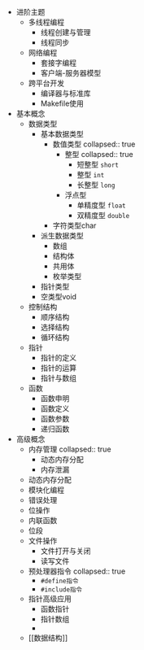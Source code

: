 - 进阶主题
	- 多线程编程
		- 线程创建与管理
		- 线程同步
	- 网络编程
		- 套接字编程
		- 客户端-服务器模型
	- 跨平台开发
		- 编译器与标准库
		- Makefile使用
- 基本概念
	- 数据类型
		- 基本数据类型
			- 数值类型
			  collapsed:: true
				- 整型
				  collapsed:: true
					- 短整型 `short`
					- 整型 `int`
					- 长整型 `long`
				- 浮点型
					- 单精度型 `float`
					- 双精度型 `double`
			- 字符类型char
		- 派生数据类型
			- 数组
			- 结构体
			- 共用体
			- 枚举类型
		- 指针类型
		- 空类型void
	- 控制结构
		- 顺序结构
		- 选择结构
		- 循环结构
	- 指针
		- 指针的定义
		- 指针的运算
		- 指针与数组
	- 函数
		- 函数申明
		- 函数定义
		- 函数参数
		- 递归函数
- 高级概念
	- 内存管理
	  collapsed:: true
		- 动态内存分配
		- 内存泄漏
	- 动态内存分配
	- 模块化编程
	- 错误处理
	- 位操作
	- 内联函数
	- 位段
	- 文件操作
		- 文件打开与关闭
		- 读写文件
	- 预处理器指令
	  collapsed:: true
		- `#define指令`
		- `#include指令`
	- 指针高级应用
		- 函数指针
		- 指针数组
		-
	- [[数据结构]]